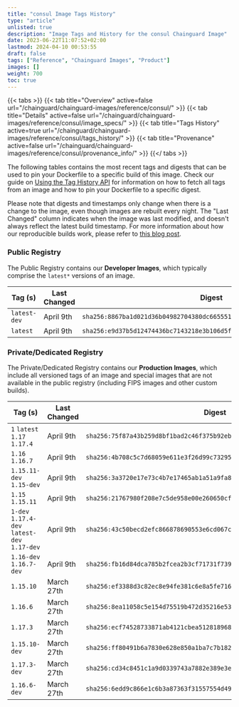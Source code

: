 ```yaml
---
title: "consul Image Tags History"
type: "article"
unlisted: true
description: "Image Tags and History for the consul Chainguard Image"
date: 2023-06-22T11:07:52+02:00
lastmod: 2024-04-10 00:53:55
draft: false
tags: ["Reference", "Chainguard Images", "Product"]
images: []
weight: 700
toc: true
---
```


{{< tabs >}}
{{< tab title="Overview" active=false url="/chainguard/chainguard-images/reference/consul/" >}}
{{< tab title="Details" active=false url="/chainguard/chainguard-images/reference/consul/image_specs/" >}}
{{< tab title="Tags History" active=true url="/chainguard/chainguard-images/reference/consul/tags_history/" >}}
{{< tab title="Provenance" active=false url="/chainguard/chainguard-images/reference/consul/provenance_info/" >}}
{{</ tabs >}}

The following tables contains the most recent tags and digests that can be used to pin your Dockerfile to a specific build of this image. Check our guide on [Using the Tag History API](/chainguard/chainguard-images/using-the-tag-history-api/) for information on how to fetch all tags from an image and how to pin your Dockerfile to a specific digest.

Please note that digests and timestamps only change when there is a change to the image, even though images are rebuilt every night. The "Last Changed" column indicates when the image was last modified, and doesn't always reflect the latest build timestamp. For more information about how our reproducible builds work, please refer to [this blog post](https://www.chainguard.dev/unchained/reproducing-chainguards-reproducible-image-builds).

### Public Registry
The Public Registry contains our **Developer Images**, which typically comprise the `latest*` versions of an image.

| Tag (s)       | Last Changed | Digest                                                                    |
|---------------|--------------|---------------------------------------------------------------------------|
|  `latest-dev` | April 9th    | `sha256:8867ba1d021d36b04982704380dc6655513969d55b498f441dd276a1869df104` |
|  `latest`     | April 9th    | `sha256:e9d37b5d12474436bc7143218e3b106d5f714b8b57b203300c939b52d1a1ec5f` |


### Private/Dedicated Registry
The Private/Dedicated Registry contains our **Production Images**, which include all versioned tags of an image and special images that are not available in the public registry (including FIPS images and other custom builds).

| Tag (s)                                       | Last Changed | Digest                                                                    |
|-----------------------------------------------|--------------|---------------------------------------------------------------------------|
|  `1` `latest` `1.17` `1.17.4`                 | April 9th    | `sha256:75f87a43b259d8bf1bad2c46f375b92ebfc83839ce22c4193cb825f3c4a4983e` |
|  `1.16` `1.16.7`                              | April 9th    | `sha256:4b708c5c7d68059e611e3f26d99c73295e471296550f4cdad78df65dca45991a` |
|  `1.15.11-dev` `1.15-dev`                     | April 9th    | `sha256:3a3720e17e73c4b7e17465ab1a51a9fa8cda00742def8db3081eff27b3e47519` |
|  `1.15` `1.15.11`                             | April 9th    | `sha256:21767980f208e7c5de958e00e260650cf88de85c7b3b29952ac6237c891df2e1` |
|  `1-dev` `1.17.4-dev` `latest-dev` `1.17-dev` | April 9th    | `sha256:43c50becd2efc866878690553e6cd067c977e0919e7fec1587dc584c59595043` |
|  `1.16-dev` `1.16.7-dev`                      | April 9th    | `sha256:fb16d84dca785b2fcea2b3cf71731f739d0138724d7e4260c8370559b5a691f2` |
|  `1.15.10`                                    | March 27th   | `sha256:ef3388d3c82ec8e94fe381c6e8a5fe7168f0bb473e7c7f3a8a248d265eccb4b1` |
|  `1.16.6`                                     | March 27th   | `sha256:8ea11058c5e154d75519b472d35216e53b5e5c15a38b1e1ae8685d913a3e95b2` |
|  `1.17.3`                                     | March 27th   | `sha256:ecf74528733871ab4121cbea51281896899b861ac621afb3ded92a4053d5c5b2` |
|  `1.15.10-dev`                                | March 27th   | `sha256:ff80491b6a7830e628e850a1ba7c7b18217bb55223615c714dc5c7856012829f` |
|  `1.17.3-dev`                                 | March 27th   | `sha256:cd34c8451c1a9d0339743a7882e389e3eccfa701e69a792e9d8916454f0f67fc` |
|  `1.16.6-dev`                                 | March 27th   | `sha256:6edd9c866e1c6b3a87363f31557554d498c0d028fdd16decf6fa9c9c72268762` |

